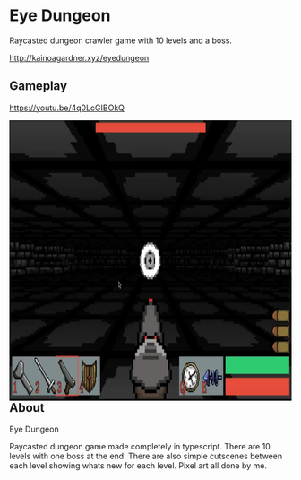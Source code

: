 <h1 align="left">Eye Dungeon</h1>
Raycasted dungeon crawler game with 10 levels and a boss.

<http://kainoagardner.xyz/eyedungeon>

<h2 align="left">Gameplay</h2>

<https://youtu.be/4q0LcGIBOkQ>
  
<img src=".github/eyedungeon.png"
     alt="Image"
     style="float: left; margin-right: 10px; height: 500px" />

<h2>About</h2>

Eye Dungeon

Raycasted dungeon game made completely in typescript. There are 10 levels with one boss at the end. There are also simple cutscenes between each level showing whats new for each level. Pixel art all done by me.
